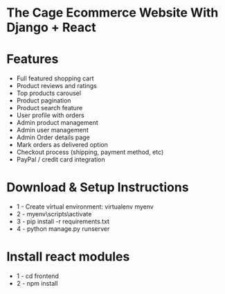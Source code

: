 # The Cage Ecommerce Website With Django + React

# Features
* Full featured shopping cart
* Product reviews and ratings
* Top products carousel
* Product pagination
* Product search feature
* User profile with orders
* Admin product management
* Admin user management
* Admin Order details page
* Mark orders as delivered option
* Checkout process (shipping, payment method, etc)
* PayPal / credit card integration


# Download & Setup Instructions

* 1 - Create virtual environment: virtualenv myenv
* 2 - myenv\scripts\activate
* 3 - pip install -r requirements.txt
* 4 - python manage.py runserver

# Install react modules
* 1 - cd frontend
* 2 - npm install
